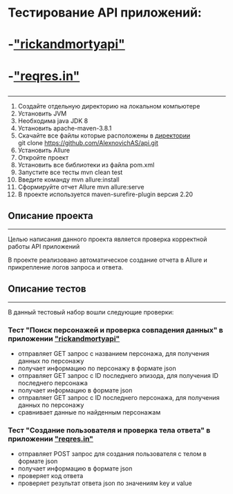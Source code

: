 # Тестирование API приложений:
# -["rickandmortyapi"](https://rickandmortyapi.com/documentation/#episode-schema) <br>
# -["reqres.in"](https://reqres.in/)
##
***
1. Создайте отдельную директорию на локальном компьютере
2. Установить JVM
3. Необходима java JDK 8
4. Установить apache-maven-3.8.1
5. Скачайте все файлы которые расположены в [директории](https://github.com/AlexnovichAS/api.git) <br>
   git clone https://github.com/AlexnovichAS/api.git
6. Установить Allure
7. Откройте проект
8. Установить все библиотеки из файла pom.xml
9. Запустите все тесты mvn clean test
10. Введите команду mvn allure:install
11. Сформируйте отчет Allure mvn allure:serve
12. В проекте используется maven-surefire-plugin версия 2.20


## Описание проекта
***
Целью написания данного проекта является проверка корректной работы API приложений <br>

В проекте реализовано автоматическое создание отчета в Allure и прикрепление логов запроса и ответа.

## Описание тестов
***
В данный тестовый набор вошли следующие проверки:
### Тест "Поиск персонажей и проверка совпадения данных" в приложении ["rickandmortyapi"](https://rickandmortyapi.com/documentation/#episode-schema)
- отправляет GET запрос с названием персонажа, для получения данных по персонажу
- получает информацию по персонажу в формате json
- отправляет GET запрос с ID последнего эпизода, для получения ID последнего персонажа
- получает информацию в формате json
- отправляет GET запрос с ID последнего персонажа, для получения данных по персонажу
- сравнивает данные по найденным персонажам

### Тест "Создание пользователя и проверка тела ответа" в приложении ["reqres.in"](https://reqres.in/)
- отправляет POST запрос для создания пользователя с телом в формате json 
- получает информацию в формате json
- проверяет код ответа
- проверяет результат ответа json по значениям key и value
